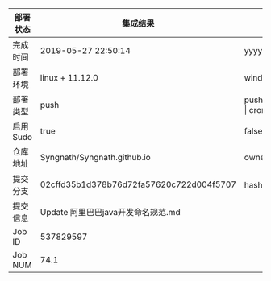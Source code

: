 部署状态 | 集成结果 | 参考值
---|---|---
完成时间 | 2019-05-27 22:50:14 | yyyy-mm-dd hh:mm:ss
部署环境 | linux + 11.12.0 | window \| linux + stable
部署类型 | push | push \| pull_request \| api \| cron
启用Sudo | true | false \| true
仓库地址 | Syngnath/Syngnath.github.io | owner_name/repo_name
提交分支 | 02cffd35b1d378b76d72fa57620c722d004f5707 | hash 16位
提交信息 | Update 阿里巴巴java开发命名规范.md |
Job ID   | 537829597 |
Job NUM  | 74.1 |
